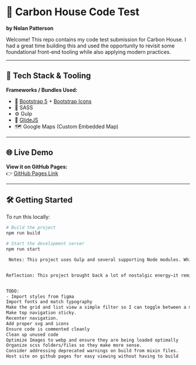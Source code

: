 # 🚀 Carbon House Code Test

**by Nolan Patterson**

Welcome! This repo contains my code test submission for Carbon House. I had a great time building this and used the opportunity to revisit some foundational front-end tooling while also applying modern practices.

---

## 🧰 Tech Stack & Tooling

**Frameworks / Bundles Used:**

- 💠 [Bootstrap 5](https://getbootstrap.com/) + [Bootstrap Icons](https://icons.getbootstrap.com/)
- 🎨 SASS
- ⚙️ Gulp
- 📸 [GlideJS](https://glidejs.com/)
- 🗺️ Google Maps (Custom Embedded Map)

---

## 🌐 Live Demo

**View it on GitHub Pages:**  
👉 [GitHub Pages Link](#) <!-- Replace with your actual URL -->

---

## 🛠️ Getting Started

To run this locally:

```bash
# Build the project
npm run build

# Start the development server
npm run start

 Notes: This project uses Gulp and several supporting Node modules. While I’m new to Gulp, I’ve included everything needed to prevent breaking changes. At my current role, we typically use CodeKit on macOS for compiling .kit files, but I deliberately avoided it here assuming your workflow may differ. This setup reflects a more universal, build-friendly approach.


Reflection: This project brought back a lot of nostalgic energy—it reminded me of when I first started web development. Deciding on a tech stack, optimizing build tools, and planning structure made this feel like a full-circle moment. It was a great way to benchmark how far I’ve come over the past 5 years, and I really enjoyed working on it!


TODO:
- Import styles from figma
Import fonts and match typography
Make the grid and list view a simple filter so I can toggle between a mobile ready list view and the expansive grid view to reduce complexity
Make top navigation sticky.
Recenter navigation.
Add proper svg and icons
Ensure code is commented cleanly
Clean up unused code
Optimize Images to webp and ensure they are being loaded optimally
Organize scss folders/files so they make more sense.
Consider addressing deprecated warnings on build from mixin files.
Host site on github pages for easy viewing without having to build
```

